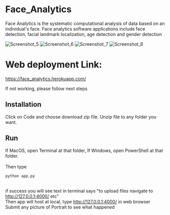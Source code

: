 # Face_Analytics
Face Analytics is the systematic computational analysis of data based on an individual's face. Face analytics software applications include face detection, facial landmark localization, age detection and gender detection

![Screenshot_5](https://user-images.githubusercontent.com/63733989/167195250-a5ea4c79-8f45-44d0-b8c4-745bf7f91554.png)
![Screenshot_6](https://user-images.githubusercontent.com/63733989/167195275-b6f84d4e-77ad-4050-8179-c3c59a3c453b.png)
![Screenshot_7](https://user-images.githubusercontent.com/63733989/167195289-5cfecefb-f1eb-4617-a5e4-ec45e4107a15.png)
![Screenshot_8](https://user-images.githubusercontent.com/63733989/167195974-d13082a0-1e41-4470-b739-27c8e93764aa.png)



# Web deployment Link: 
https://face_analytics.herokuapp.com/ 

If not working, please follow next steps
## Installation
Click on Code and choose download zip file. Unzip file to any folder you want.

## Run
If MacOS, open Terminal at that folder, If Windows, open PowerShell at that folder.\
\
Then type
```bash
python app.py
```
\
if success you will see text in terminal says "to upload files navigate to http://127.0.0.1:4000/ etc"\
Then app will host at local, type http://127.0.0.1:4000/ in web browser\
Submit any picture of Portrait to see what happened 
